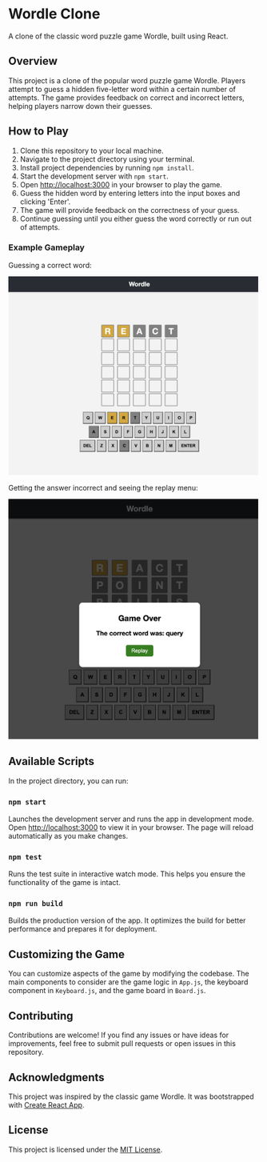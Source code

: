 # Wordle Clone

A clone of the classic word puzzle game Wordle, built using React.

## Overview

This project is a clone of the popular word puzzle game Wordle. Players attempt to guess a hidden five-letter word within a certain number of attempts. The game provides feedback on correct and incorrect letters, helping players narrow down their guesses.

## How to Play

1. Clone this repository to your local machine.
2. Navigate to the project directory using your terminal.
3. Install project dependencies by running `npm install`.
4. Start the development server with `npm start`.
5. Open [http://localhost:3000](http://localhost:3000) in your browser to play the game.
6. Guess the hidden word by entering letters into the input boxes and clicking 'Enter'.
7. The game will provide feedback on the correctness of your guess.
8. Continue guessing until you either guess the word correctly or run out of attempts.

### Example Gameplay

Guessing a correct word:

<img src="guess.png" alt="Guess Image" width="500">

Getting the answer incorrect and seeing the replay menu:

<img src="incorrect.png" alt="Incorrect Image" width="500">

## Available Scripts

In the project directory, you can run:

### `npm start`

Launches the development server and runs the app in development mode. Open [http://localhost:3000](http://localhost:3000) to view it in your browser. The page will reload automatically as you make changes.

### `npm test`

Runs the test suite in interactive watch mode. This helps you ensure the functionality of the game is intact.

### `npm run build`

Builds the production version of the app. It optimizes the build for better performance and prepares it for deployment.

## Customizing the Game

You can customize aspects of the game by modifying the codebase. The main components to consider are the game logic in `App.js`, the keyboard component in `Keyboard.js`, and the game board in `Board.js`.

## Contributing

Contributions are welcome! If you find any issues or have ideas for improvements, feel free to submit pull requests or open issues in this repository.

## Acknowledgments

This project was inspired by the classic game Wordle. It was bootstrapped with [Create React App](https://github.com/facebook/create-react-app).

## License

This project is licensed under the [MIT License](LICENSE).
